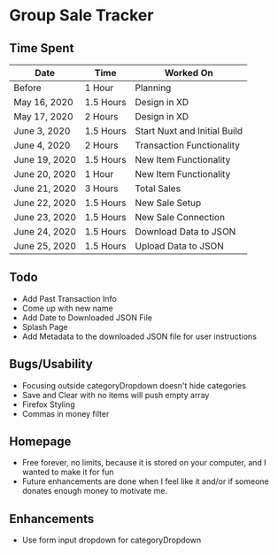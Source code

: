 # Group Sale Tracker

## Time Spent

| Date          | Time      | Worked On                    |
| ------------- | --------- | ---------------------------- |
| Before        | 1 Hour    | Planning                     |
| May 16, 2020  | 1.5 Hours | Design in XD                 |
| May 17, 2020  | 2 Hours   | Design in XD                 |
| June 3, 2020  | 1.5 Hours | Start Nuxt and Initial Build |
| June 4, 2020  | 2 Hours   | Transaction Functionality    |
| June 19, 2020 | 1.5 Hours | New Item Functionality       |
| June 20, 2020 | 1 Hour    | New Item Functionality       |
| June 21, 2020 | 3 Hours   | Total Sales                  |
| June 22, 2020 | 1.5 Hours | New Sale Setup               |
| June 23, 2020 | 1.5 Hours | New Sale Connection          |
| June 24, 2020 | 1.5 Hours | Download Data to JSON        |
| June 25, 2020 | 1.5 Hours | Upload Data to JSON          |

## Todo

- Add Past Transaction Info
- Come up with new name
- Add Date to Downloaded JSON File
- Splash Page
- Add Metadata to the downloaded JSON file for user instructions

## Bugs/Usability

- Focusing outside categoryDropdown doesn't hide categories
- Save and Clear with no items will push empty array
- Firefox Styling
- Commas in money filter

## Homepage

- Free forever, no limits, because it is stored on your computer, and I wanted to make it for fun
- Future enhancements are done when I feel like it and/or if someone donates enough money to motivate me.

## Enhancements

- Use form input dropdown for categoryDropdown

